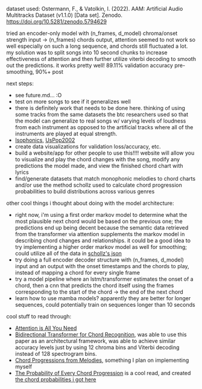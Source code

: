 dataset used: Ostermann, F., & Vatolkin, I. (2022). AAM: Artificial Audio Multitracks Dataset (v1.1.0) [Data set]. Zenodo. https://doi.org/10.5281/zenodo.5794629

tried an encoder-only model with (n_frames, d_model) chroma/onset strength input -> (n_frames) chords output, attention seemed to not work so well especially on such a long sequence, and chords still fluctuated a lot. my solution was to split songs into 10 second chunks to increase effectiveness of attention and then further utilize viterbi decoding to smooth out the predictions. it works pretty well! 89.11% validation accuracy pre-smoothing, 90%+ post

next steps:

- see future.md... :O
- test on more songs to see if it generalizes well
 - there is definitely work that needs to be done here. thinking of using some tracks from the same datasets the btc researchers used so that the model can generalize to real songs w/ varying levels of loudness from each instrument as opposed to the artificial tracks where all of the instruments are played at equal strength.
 - [Isophonics](http://isophonics.net/datasets), [UsPop2002](https://github.com/tmc323/Chord-Annotations)
- create data visualizations for validation loss/accuracy, etc.
- build a website/app for other people to use this!!!! website will allow you to visualize and play the chord changes with the song, modify any predictions the model made, and view the finished chord chart with lyrics
- find/generate datasets that match monophonic melodies to chord charts and/or use the method schollz used to calculate chord progression probabilities to build distributions across various genres


other cool things i thought about doing with the model architecture:

- right now, i'm using a first order markov model to determine what the most plausible next chord would be based on the previous one; the predictions end up being decent because the semantic data retrieved from the transformer via attention supplements the markov model in describing chord changes and relationships. it could be a good idea to try implementing a higher order markov model as well for smoothing; could utilize all of the data in [schollz's json](https://raw.githubusercontent.com/schollz/chords/refs/heads/master/chordIndexInC.json)
- try doing a full encoder decoder structure with (n_frames, d_model) input and an output with the onset timestamps and the chords to play, instead of mapping a chord for every single frame
- try a model pipeline where an lstm/transformer estimates the onset of a chord, then a cnn that predicts the chord itself using the frames corresponding to the start of the chord -> the end of the next chord
- learn how to use mamba models? apparently they are better for longer sequences, could potentially train on sequences longer than 10 seconds

cool stuff to read through: 
- [Attention is All You Need](https://arxiv.org/pdf/1706.03762)
- [Bidirectional Transformer for Chord Recognition](https://arxiv.org/pdf/1907.02698), was able to use this paper as an architectural framework, was able to achieve similar accuracy levels just by using 12 chroma bins and Viterbi decoding instead of 128 spectrogram bins.
- [Chord Progressions from Melodies](https://asmp-eurasipjournals.springeropen.com/articles/10.1186/s13636-023-00314-6), something I plan on implementing myself
- [The Probability of Every Chord Progression](https://schollz.com/tinker/chords/) is a cool read, and created [the chord probabilities i got here](https://github.com/schollz/common-chords)
